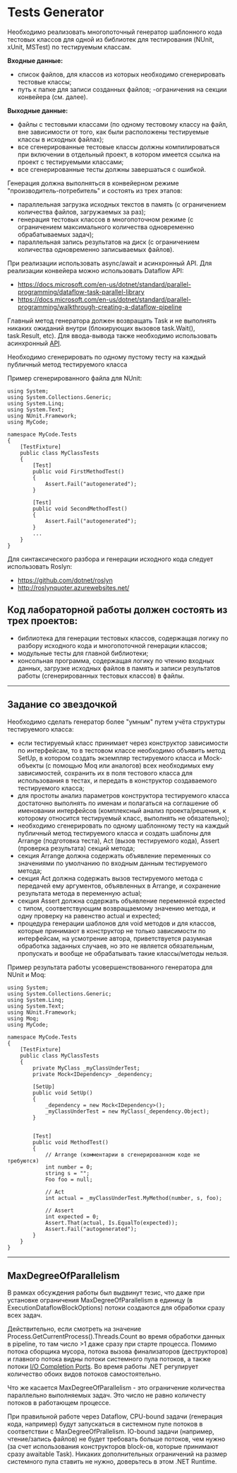 # Tests Generator

Необходимо реализовать многопоточный генератор шаблонного кода тестовых классов для 
одной из библиотек для тестирования (NUnit, xUnit, MSTest) по тестируемым классам.

**Входные данные:**
- список файлов, для классов из которых необходимо сгенерировать тестовые классы;
- путь к папке для записи созданных файлов;
 -ограничения на секции конвейера  (см. далее).
  
**Выходные данные:**
- файлы с тестовыми классами (по одному тестовому классу на файл, вне зависимости от
  того, как были расположены тестируемые классы в исходных файлах);
- все сгенерированные тестовые классы должны компилироваться при включении в
  отдельный проект, в котором имеется ссылка на проект с тестируемыми классами;
- все сгенерированные тесты должны завершаться с ошибкой.
  
Генерация должна выполняться в конвейерном режиме "производитель-потребитель" и состоять
из трех этапов: 
- параллельная загрузка исходных текстов в память (с ограничением количества файлов,
  загружаемых за раз);
- генерация тестовых классов в многопоточном режиме (с ограничением максимального
  количества одновременно обрабатываемых задач); 
- параллельная запись результатов на диск (с ограничением количества
  одновременно записываемых файлов).
  
При реализации использовать async/await и асинхронный API. Для реализации конвейера можно использовать Dataflow API:
- https://docs.microsoft.com/en-us/dotnet/standard/parallel-programming/dataflow-task-parallel-library
- https://docs.microsoft.com/en-us/dotnet/standard/parallel-programming/walkthrough-creating-a-dataflow-pipeline
  
Главный метод генератора должен возвращать Task и не выполнять никаких ожиданий внутри
(блокирующих вызовов task.Wait(), task.Result, etc). Для ввода-вывода также
необходимо использовать асинхронный [API](https://docs.microsoft.com/en-us/dotnet/standard/io/asynchronous-file-i-o).

Необходимо сгенерировать по одному пустому тесту на каждый публичный метод тестируемого
класса

Пример сгенерированного файла для NUnit:
```
using System;
using System.Collections.Generic;
using System.Linq;
using System.Text;
using NUnit.Framework;
using MyCode;

namespace MyCode.Tests
{
    [TestFixture]
    public class MyClassTests
    {
        [Test]
        public void FirstMethodTest()
        {
            Assert.Fail("autogenerated");
        }

        [Test]
        public void SecondMethodTest()
        {
            Assert.Fail("autogenerated");
        }
        ...
    }
}
```

Для синтаксического разбора и генерации исходного кода следует использовать Roslyn:
- https://github.com/dotnet/roslyn
- http://roslynquoter.azurewebsites.net/
  
## **Код лабораторной работы должен состоять из трех проектов:**
- библиотека для генерации тестовых классов, содержащая логику по разбору исходного кода
  и многопоточной генерации классов;
- модульные тесты для главной библиотеки;
- консольная программа, содержащая логику по чтению входных данных, загрузке исходных
  файлов в память и записи результатов работы (сгенерированных тестовых классов) в
  файлы.
____
## **Задание со звездочкой**
Необходимо сделать генератор более "умным" путем учёта структуры тестируемого класса:
- если тестируемый класс принимает через конструктор зависимости по интерфейсам, то в
  тестовом классе необходимо объявить метод SetUp, в котором создать экземпляр
  тестируемого класса и Mock-объекты (с помощью Moq или аналогов) всех необходимых ему
  зависимостей, сохранить их в поля тестового класса для использования в тестах, и передать
  в конструктор создаваемого тестируемого класса;
- для простоты анализ параметров конструктора тестируемого класса достаточно выполнять
  по именам и полагаться на соглашение об именовании интерфейсов (комплексный анализ
  проекта/решения, к которому относится тестируемый класс, выполнять не обязательно);
- необходимо сгенерировать по одному шаблонному тесту на каждый публичный метод
  тестируемого класса и создать шаблоны для Arrange (подготовка теста), Act (вызов
  тестируемого кода), Assert (проверка результата) секций метода;
- секция Arrange должна содержать объявление переменных со значениями по умолчанию по
  входным данным тестируемого метода;
- секция Act должна содержать вызов тестируемого метода с передачей ему аргументов,
  объявленных в Arrange, и сохранение результата метода в переменную actual;
- секция Assert должна содержать объявление переменной expected с типом, соответствующим
  возвращаемому значению метода, и одну проверку на равенство actual и expected;
- процедура генерации шаблонов для void методов и для классов, которые принимают в
  конструктор не только зависимости по интерфейсам, на усмотрение автора, 
  приветствуется разумная обработка заданных случаев, но это не является обязательным,
  пропускать и вообще не обрабатывать такие классы/методы нельзя.
  
Пример результата работы усовершенствованного генератора для NUnit и Moq:
```
using System;
using System.Collections.Generic;
using System.Linq;
using System.Text;
using NUnit.Framework;
using Moq;
using MyCode;

namespace MyCode.Tests
{
    [TestFixture]
    public class MyClassTests
    {
    	private MyClass _myClassUnderTest;
		private Mock<IDependency> _dependency;

    	[SetUp]
    	public void SetUp()
    	{
    		_dependency = new Mock<IDependency>();
    	 	_myClassUnderTest = new MyClass(_dependency.Object);
    	}
    	
    	
        [Test]
        public void MethodTest()
        {
            // Arrange (комментарии в сгенерированном коде не требуются)
            int number = 0;
            string s = "";
            Foo foo = null;
            
            // Act
            int actual = _myClassUnderTest.MyMethod(number, s, foo);

            // Assert
            int expected = 0;
            Assert.That(actual, Is.EqualTo(expected));
            Assert.Fail("autogenerated");
        }
    }
}
```
____
## **MaxDegreeOfParallelism**

В рамках обсуждения работы был выдвинут тезис, что даже при установке ограничения
MaxDegreeOfParallelism в единицу (в ExecutionDataflowBlockOptions) потоки
создаются для обработки сразу всех задач.

Действительно, если смотреть на значение Process.GetCurrentProcess().Threads.Count
во время обработки данных в pipeline, то там число >1 даже сразу при старте процесса. Помимо
потока сборщика мусора, потока вызова финализаторов (деструкторов) и главного потока
видны потоки системного пула потоков, а также потоки [I/O Completion Ports](https://docs.microsoft.com/en-us/windows/desktop/fileio/i-o-completion-ports). 
Во время работы .NET регулирует количество обоих видов потоков самостоятельно.

Что же касается MaxDegreeOfParallelism - это ограничение количества параллельно 
выполняемых задач. Это число не равно количесту потоков в работающем процессе. 

При правильной работе через Dataflow, CPU-bound задачи (генерация кода, например) будут
запускаться в системном пуле потоков в соответствии с MaxDegreeOfPrallelism. IO-bound
задачи (например, чтение/запись файлов) не будет требовать больше потоков, чем нужно (за
счет использования конструкторов block-ов, которые принимают сразу awaitable Task). Никаких
дополнительных ограничений на размер системного пула ставить не нужно, доверьтесь в этом
.NET Runtime.
